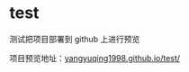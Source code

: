 # test

测试把项目部署到 github 上进行预览



项目预览地址：[yangyuqing1998.github.io/test/](https://yangyuqing1998.github.io/test/#/)
